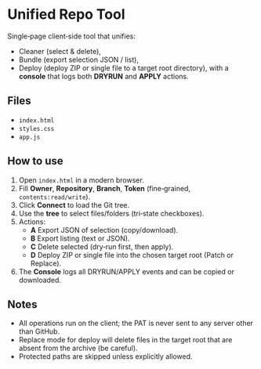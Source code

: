 # Unified Repo Tool

Single‑page client‑side tool that unifies:
- Cleaner (select & delete),
- Bundle (export selection JSON / list),
- Deploy (deploy ZIP or single file to a target root directory),
with a **console** that logs both **DRYRUN** and **APPLY** actions.

## Files
- `index.html`
- `styles.css`
- `app.js`

## How to use
1. Open `index.html` in a modern browser.
2. Fill **Owner**, **Repository**, **Branch**, **Token** (fine‑grained, `contents:read/write`).
3. Click **Connect** to load the Git tree.
4. Use the **tree** to select files/folders (tri‑state checkboxes).
5. Actions:
   - **A** Export JSON of selection (copy/download).
   - **B** Export listing (text or JSON).
   - **C** Delete selected (dry‑run first, then apply).
   - **D** Deploy ZIP or single file into the chosen target root (Patch or Replace).
6. The **Console** logs all DRYRUN/APPLY events and can be copied or downloaded.

## Notes
- All operations run on the client; the PAT is never sent to any server other than GitHub.
- Replace mode for deploy will delete files in the target root that are absent from the archive (be careful).
- Protected paths are skipped unless explicitly allowed.
